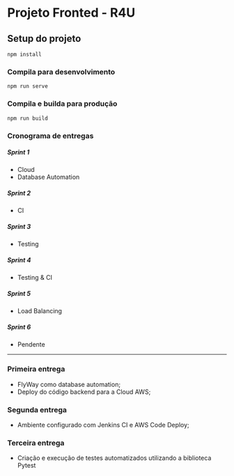 # Projeto Fronted - R4U

## Setup do projeto
```
npm install
```

### Compila para desenvolvimento
```
npm run serve
```

### Compila e builda para produção
```
npm run build
```

### Cronograma de entregas

##### Sprint 1
- Cloud
- Database Automation

##### Sprint 2
- CI

##### Sprint 3
- Testing

##### Sprint 4
- Testing & CI

##### Sprint 5
- Load Balancing

##### Sprint 6
- Pendente

------------



### Primeira entrega

- FlyWay como database automation;
- Deploy do código backend para a Cloud AWS;

### Segunda entrega

- Ambiente configurado com Jenkins CI e AWS Code Deploy;

### Terceira entrega

- Criação e execução de testes automatizados utilizando a biblioteca Pytest
